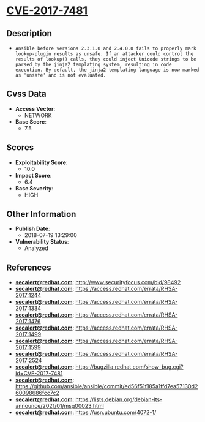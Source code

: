
# [CVE-2017-7481](https://cve.mitre.org/cgi-bin/cvename.cgi?name=CVE-2017-7481)

## Description

- `Ansible before versions 2.3.1.0 and 2.4.0.0 fails to properly mark lookup-plugin results as unsafe. If an attacker could control the results of lookup() calls, they could inject Unicode strings to be parsed by the jinja2 templating system, resulting in code execution. By default, the jinja2 templating language is now marked as 'unsafe' and is not evaluated.`

## Cvss Data

- **Access Vector**:
  - NETWORK
- **Base Score**:
  - 7.5

## Scores

- **Exploitability Score**:
  - 10.0
- **Impact Score**:
  - 6.4
- **Base Severity**:
  - HIGH

## Other Information

- **Publish Date**:
  - 2018-07-19 13:29:00
- **Vulnerability Status**:
  - Analyzed

## References

- **secalert@redhat.com**: http://www.securityfocus.com/bid/98492
- **secalert@redhat.com**: https://access.redhat.com/errata/RHSA-2017:1244
- **secalert@redhat.com**: https://access.redhat.com/errata/RHSA-2017:1334
- **secalert@redhat.com**: https://access.redhat.com/errata/RHSA-2017:1476
- **secalert@redhat.com**: https://access.redhat.com/errata/RHSA-2017:1499
- **secalert@redhat.com**: https://access.redhat.com/errata/RHSA-2017:1599
- **secalert@redhat.com**: https://access.redhat.com/errata/RHSA-2017:2524
- **secalert@redhat.com**: https://bugzilla.redhat.com/show_bug.cgi?id=CVE-2017-7481
- **secalert@redhat.com**: https://github.com/ansible/ansible/commit/ed56f51f185a1ffd7ea57130d260098686fcc7c2
- **secalert@redhat.com**: https://lists.debian.org/debian-lts-announce/2021/01/msg00023.html
- **secalert@redhat.com**: https://usn.ubuntu.com/4072-1/
